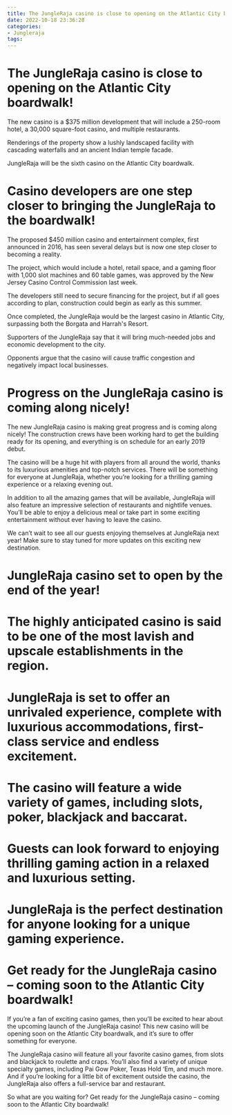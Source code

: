 ```yaml
---
title: The JungleRaja casino is close to opening on the Atlantic City boardwalk!
date: 2022-10-18 23:36:28
categories:
- Jungleraja
tags:
---
```



#  The JungleRaja casino is close to opening on the Atlantic City boardwalk!

The new casino is a $375 million development that will include a 250-room hotel, a 30,000 square-foot casino, and multiple restaurants.

Renderings of the property show a lushly landscaped facility with cascading waterfalls and an ancient Indian temple facade.

JungleRaja will be the sixth casino on the Atlantic City boardwalk.

#  Casino developers are one step closer to bringing the JungleRaja to the boardwalk!

The proposed $450 million casino and entertainment complex, first announced in 2016, has seen several delays but is now one step closer to becoming a reality.

The project, which would include a hotel, retail space, and a gaming floor with 1,000 slot machines and 60 table games, was approved by the New Jersey Casino Control Commission last week.

The developers still need to secure financing for the project, but if all goes according to plan, construction could begin as early as this summer.

Once completed, the JungleRaja would be the largest casino in Atlantic City, surpassing both the Borgata and Harrah's Resort.

Supporters of the JungleRaja say that it will bring much-needed jobs and economic development to the city.

Opponents argue that the casino will cause traffic congestion and negatively impact local businesses.

#  Progress on the JungleRaja casino is coming along nicely!

The new JungleRaja casino is making great progress and is coming along nicely! The construction crews have been working hard to get the building ready for its opening, and everything is on schedule for an early 2019 debut.

The casino will be a huge hit with players from all around the world, thanks to its luxurious amenities and top-notch services. There will be something for everyone at JungleRaja, whether you’re looking for a thrilling gaming experience or a relaxing evening out.

In addition to all the amazing games that will be available, JungleRaja will also feature an impressive selection of restaurants and nightlife venues. You’ll be able to enjoy a delicious meal or take part in some exciting entertainment without ever having to leave the casino.

We can’t wait to see all our guests enjoying themselves at JungleRaja next year! Make sure to stay tuned for more updates on this exciting new destination.

#  JungleRaja casino set to open by the end of the year!

# The highly anticipated casino is said to be one of the most lavish and upscale establishments in the region.

# JungleRaja is set to offer an unrivaled experience, complete with luxurious accommodations, first-class service and endless excitement.

# The casino will feature a wide variety of games, including slots, poker, blackjack and baccarat.

# Guests can look forward to enjoying thrilling gaming action in a relaxed and luxurious setting.

# JungleRaja is the perfect destination for anyone looking for a unique gaming experience.

#  Get ready for the JungleRaja casino – coming soon to the Atlantic City boardwalk!

If you’re a fan of exciting casino games, then you’ll be excited to hear about the upcoming launch of the JungleRaja casino! This new casino will be opening soon on the Atlantic City boardwalk, and it’s sure to offer something for everyone.

The JungleRaja casino will feature all your favorite casino games, from slots and blackjack to roulette and craps. You’ll also find a variety of unique specialty games, including Pai Gow Poker, Texas Hold ‘Em, and much more. And if you’re looking for a little bit of excitement outside the casino, the JungleRaja also offers a full-service bar and restaurant.

So what are you waiting for? Get ready for the JungleRaja casino – coming soon to the Atlantic City boardwalk!